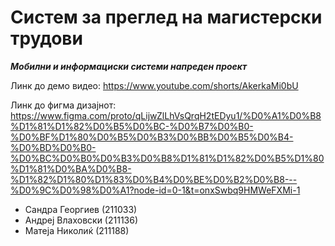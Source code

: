 # Систем за преглед на магистерски трудови

***Мобилни и информациски системи напреден проект***

Линк до демо видео: 
https://www.youtube.com/shorts/AkerkaMi0bU

Линк до фигма дизајнот: 
https://www.figma.com/proto/qLijwZlLhVsQrqH2tEDyu1/%D0%A1%D0%B8%D1%81%D1%82%D0%B5%D0%BC-%D0%B7%D0%B0-%D0%BF%D1%80%D0%B5%D0%B3%D0%BB%D0%B5%D0%B4-%D0%BD%D0%B0-%D0%BC%D0%B0%D0%B3%D0%B8%D1%81%D1%82%D0%B5%D1%80%D1%81%D0%BA%D0%B8-%D1%82%D1%80%D1%83%D0%B4%D0%BE%D0%B2%D0%B8---%D0%9C%D0%98%D0%A1?node-id=0-1&t=onxSwbq9HMWeFXMi-1 

- Сандра Георгиев (211033)
- Андреј Влаховски (211136)
- Матеја Николиќ (211188)
